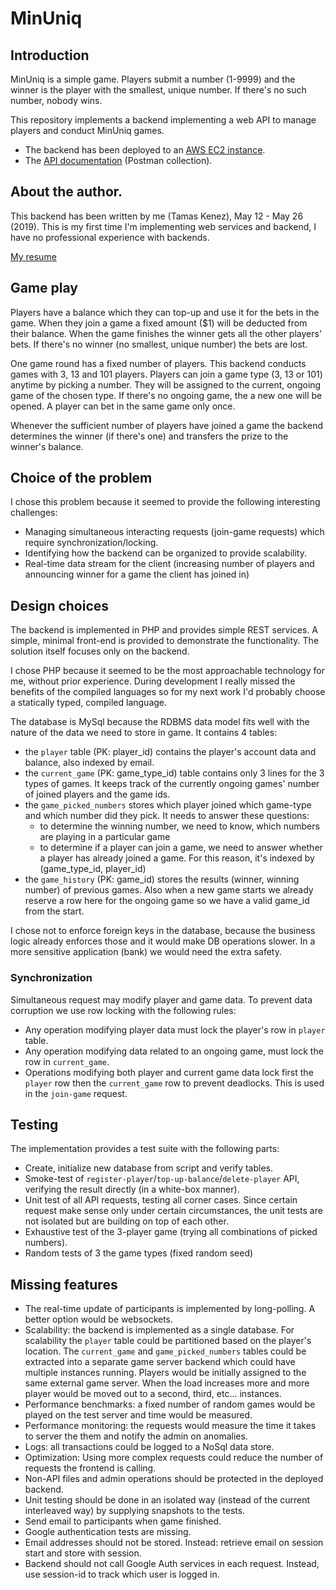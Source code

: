 # MinUniq


## Introduction

MinUniq is a simple game. Players submit a number (1-9999) and the winner is the
player with the smallest, unique number. If there's no such number, nobody wins.

This repository implements a backend implementing a web API to manage players
and conduct MinUniq games.

- The backend has been deployed to an [AWS EC2 instance](http://aws1-env.26uugfn4gs.us-east-1.elasticbeanstalk.com/).
- The [API documentation](https://documenter.getpostman.com/view/7506301/S1M3v5Q6?version=latest
) (Postman collection).

## About the author.

This backend has been written by me (Tamas Kenez), May 12 - May 26 (2019).
This is my first time I'm implementing web services and backend, I have no
professional experience with backends.

[My resume](https://docs.google.com/document/d/1oq_I7zguXm6MrAvXdvBuX1Cofk7kRXwxY2rI1a6eEcc/edit?usp=sharing)

## Game play

Players have a balance which they can top-up and use it for the bets in the
game. When they join a game a fixed amount ($1) will be deducted from their
balance. When the game finishes the winner gets all the other players' bets. If
there's no winner (no smallest, unique number) the bets are lost.

One game round has a fixed number of players. This backend conducts games with
3, 13 and 101 players. Players can join a game type (3, 13 or 101) anytime by
picking a number. They will be assigned to the current, ongoing game of the
chosen type. If there's no ongoing game, the a new one will be opened. A
player can bet in the same game only once.

Whenever the sufficient number of players have joined a game the backend
determines the winner (if there's one) and transfers the prize to the winner's
balance.

## Choice of the problem

I chose this problem because it seemed to provide the following interesting
challenges:

- Managing simultaneous interacting requests (join-game requests) which
  require synchronization/locking.
- Identifying how the backend can be organized to provide scalability.
- Real-time data stream for the client (increasing number of players
  and announcing winner for a game the client has joined in)

## Design choices

The backend is implemented in PHP and provides simple REST services.
A simple, minimal front-end is provided to demonstrate the functionality. The
solution itself focuses only on the backend.

I chose PHP because it seemed to be the most approachable technology
for me, without prior experience. During development I really missed the
benefits of the compiled languages so for my next work I'd probably choose
a statically typed, compiled language.

The database is MySql because the RDBMS data model fits well with the nature of
the data we need to store in game. It contains 4 tables:

- the `player` table (PK: player_id) contains the player's account data and
  balance, also indexed by email.
- the `current_game` (PK: game_type_id) table contains only 3 lines for the 3
  types of games. It keeps track of the currently ongoing games' number of
  joined players and the game ids.
- the `game_picked_numbers` stores which player joined which game-type and which
  number did they pick. It needs to answer these questions:
  + to determine the winning number, we need to know, which numbers are playing
    in a particular game
  + to determine if a player can join a game, we need to answer whether a player
    has already joined a game. For this reason, it's indexed by
    (game_type_id, player_id)
- the `game_history` (PK: game_id) stores the results (winner, winning number)
  of previous games. Also when a new game starts we already reserve a row here
  for the ongoing game so we have a valid game_id from the start.

I chose not to enforce foreign keys in the database, because the business logic
already enforces those and it would make DB operations slower. In a more
sensitive application (bank) we would need the extra safety.

### Synchronization

Simultaneous request may modify player and game data. To prevent data corruption
we use row locking with the following rules:

- Any operation modifying player data must lock the player's row in `player`
  table.
- Any operation modifying data related to an ongoing game, must lock the row
  in `current_game`.
- Operations modifying both player and current game data lock first the `player`
  row then the `current_game` row to prevent deadlocks. This is used in the
  `join-game` request.

## Testing

The implementation provides a test suite with the following parts:

- Create, initialize new database from script and verify tables.
- Smoke-test of `register-player`/`top-up-balance`/`delete-player` API,
  verifying the result directly (in a white-box manner).
- Unit test of all API requests, testing all corner cases. Since certain request
  make sense only under certain circumstances, the unit tests are not isolated
  but are building on top of each other.
- Exhaustive test of the 3-player game (trying all combinations of picked
  numbers).
- Random tests of 3 the game types (fixed random seed)

## Missing features

- The real-time update of participants is implemented by long-polling. A better
  option would be websockets.
- Scalability: the backend is implemented as a single database. For scalability
  the `player` table could be partitioned based on the player's location. The
  `current_game` and `game_picked_numbers` tables could be extracted into a
  separate game server backend which could have multiple instances running.
  Players would be initially assigned to the same external game server. When
  the load increases more and more player would be moved out to a second, third,
  etc... instances.
- Performance benchmarks: a fixed number of random games would be played on
  the test server and time would be measured.
- Performance monitoring: the requests would measure the time it takes to
  server the them and notify the admin on anomalies.
- Logs: all transactions could be logged to a NoSql data store.
- Optimization: Using more complex requests could reduce the number
  of requests the frontend is calling.
- Non-API files and admin operations should be protected in the deployed backend.
- Unit testing should be done in an isolated way (instead of the current
  interleaved way) by supplying snapshots to the tests.
- Send email to participants when game finished.
- Google authentication tests are missing.
- Email addresses should not be stored. Instead: retrieve email on session
  start and store with session.
- Backend should not call Google Auth services in each request. Instead, use
  session-id to track which user is logged in.

